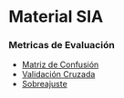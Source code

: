 # Material SIA

### Metricas de Evaluación
* [Matriz de Confusión](https://towardsdatascience.com/understanding-confusion-matrix-a9ad42dcfd62)
* [Validación Cruzada](https://towardsdatascience.com/cross-validation-a-beginners-guide-5b8ca04962cd)
* [Sobreajuste](https://towardsdatascience.com/overfitting-and-underfitting-in-machine-learning-89738c58f610)



